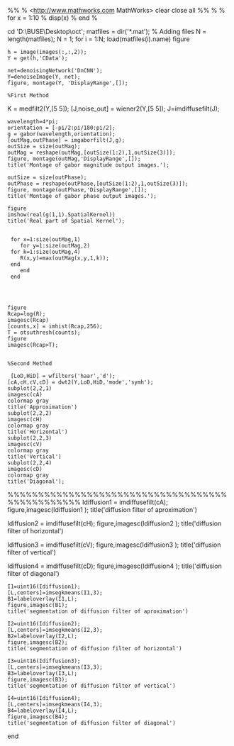 %%
% <http://www.mathworks.com MathWorks> 
clear 
close all
%%
% 
%   for x = 1:10
%       disp(x)
%   end
% 

cd 'D:\BUSE\Desktop\oct';
matfiles = dir('*.mat'); % Adding files
N = length(matfiles);
N = 1;
for i = 1:N;
    load(matfiles(i).name)
    figure

    h = image(images(:,:,2));
    Y = get(h,'CData');

    net=denoisingNetwork('DnCNN');
    Y=denoiseImage(Y, net);
    figure, montage(Y, 'DisplayRange',[]);

    %First Method
   K = medfilt2(Y,[5 5]);
   [J,noise_out] = wiener2(Y,[5 5]);
   J=imdiffusefilt(J);

    wavelength=4*pi;
    orientation = [-pi/2:pi/180:pi/2];
    g = gabor(wavelength,orientation);
    [outMag,outPhase] = imgaborfilt(J,g);
    outSize = size(outMag);
    outMag = reshape(outMag,[outSize(1:2),1,outSize(3)]);
    figure, montage(outMag,'DisplayRange',[]);
    title('Montage of gabor magnitude output images.');
    
    outSize = size(outPhase);
    outPhase = reshape(outPhase,[outSize(1:2),1,outSize(3)]);
    figure, montage(outPhase,'DisplayRange',[]);
    title('Montage of gabor phase output images.');
    
    figure
    imshow(real(g(1,1).SpatialKernel))
    title('Real part of Spatial Kernel');
    
    
     for x=1:size(outMag,1)
        for y=1:size(outMag,2)
     for k=1:size(outMag,4)       
        R(x,y)=max(outMag(x,y,1,k));
     end    
        end
     end


   

    figure
    Rcap=log(R);
    imagesc(Rcap)
    [counts,x] = imhist(Rcap,256);
    T = otsuthresh(counts);
    figure
    imagesc(Rcap>T);


    %Second Method

     [LoD,HiD] = wfilters('haar','d');
    [cA,cH,cV,cD] = dwt2(Y,LoD,HiD,'mode','symh');
    subplot(2,2,1)
    imagesc(cA)
    colormap gray
    title('Approximation')
    subplot(2,2,2)
    imagesc(cH)
    colormap gray
    title('Horizontal')
    subplot(2,2,3)
    imagesc(cV)
    colormap gray
    title('Vertical')
    subplot(2,2,4)
    imagesc(cD)
    colormap gray
    title('Diagonal');
%%%%%%%%%%%%%%%%%%%%%%%%%%%%%%%%%%%%%%%%%%%%%%%%
Idiffusion1 = imdiffusefilt(cA);
 figure,imagesc(Idiffusion1 );
 title('diffusion filter of aproximation')

 Idiffusion2 = imdiffusefilt(cH);
 figure,imagesc(Idiffusion2 );
 title('diffusion filter of horizontal')

 Idiffusion3 = imdiffusefilt(cV);
 figure,imagesc(Idiffusion3 );
 title('diffusion filter of vertical')

 Idiffusion4 = imdiffusefilt(cD);
 figure,imagesc(Idiffusion4 );
 title('diffusion filter of diagonal')

   
    
    I1=uint16(Idiffusion1);
    [L,centers]=imsegkmeans(I1,3);
    B1=labeloverlay(I1,L);
    figure,imagesc(B1);
    title('segmentation of diffusion filter of aproximation')

    I2=uint16(Idiffusion2);
    [L,centers]=imsegkmeans(I2,3);
    B2=labeloverlay(I2,L);
    figure,imagesc(B2);
    title('segmentation of diffusion filter of horizontal')

    I3=uint16(Idiffusion3);
    [L,centers]=imsegkmeans(I3,3);
    B3=labeloverlay(I3,L);
    figure,imagesc(B3);
    title('segmentation of diffusion filter of vertical')

    I4=uint16(Idiffusion4);
    [L,centers]=imsegkmeans(I4,3);
    B4=labeloverlay(I4,L);
    figure,imagesc(B4);
    title('segmentation of diffusion filter of diagonal')

end
